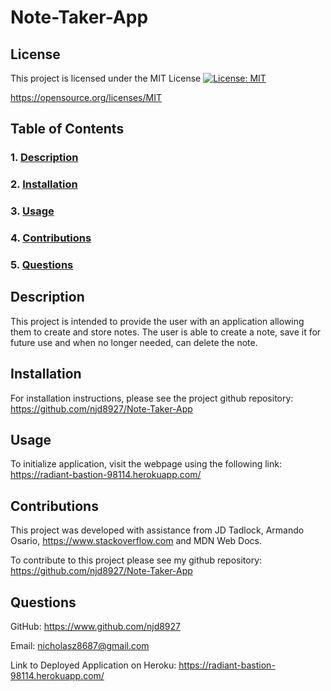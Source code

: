 # Note-Taker-App

## License
This project is licensed under the MIT License [![License: MIT](https://img.shields.io/badge/License-MIT-yellow.svg)](https://opensource.org/licenses/MIT) 

https://opensource.org/licenses/MIT

## Table of Contents

### 1. [Description](#description)

### 2. [Installation](#installation) 

### 3. [Usage](#usage)

### 4. [Contributions](#contributions)

### 5. [Questions](#questions)

## Description
This project is intended to provide the user with an application allowing them to create and store notes. The user is able to create a note, save it for future use and when no longer needed, can delete the note.

## Installation
For installation instructions, please see the project github repository: https://github.com/njd8927/Note-Taker-App

## Usage
To initialize application, visit the webpage using the following link: https://radiant-bastion-98114.herokuapp.com/

## Contributions
This project was developed with assistance from JD Tadlock, Armando Osario, https://www.stackoverflow.com and MDN Web Docs.

To contribute to this project please see my github repository: https://github.com/njd8927/Note-Taker-App

## Questions
GitHub: https://www.github.com/njd8927

Email: nicholasz8687@gmail.com

Link to Deployed Application on Heroku: https://radiant-bastion-98114.herokuapp.com/
